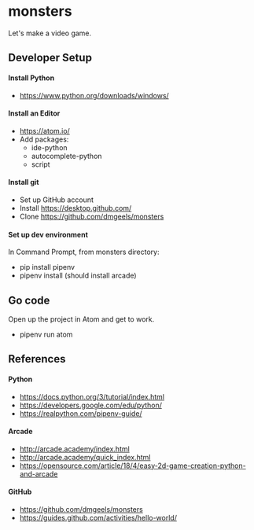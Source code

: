 # monsters
Let's make a video game.

## Developer Setup

#### Install Python
 * https://www.python.org/downloads/windows/

#### Install an Editor
 * https://atom.io/
 * Add packages:
    * ide-python
    * autocomplete-python
    * script

#### Install git
 * Set up GitHub account
 * Install https://desktop.github.com/
 * Clone https://github.com/dmgeels/monsters

#### Set up dev environment
In Command Prompt, from monsters directory:
 * pip install pipenv
 * pipenv install (should install arcade)

## Go code
Open up the project in Atom and get to work.
 * pipenv run atom


## References

#### Python
 * https://docs.python.org/3/tutorial/index.html
 * https://developers.google.com/edu/python/
 * https://realpython.com/pipenv-guide/

#### Arcade
 * http://arcade.academy/index.html
 * http://arcade.academy/quick_index.html
 * https://opensource.com/article/18/4/easy-2d-game-creation-python-and-arcade

#### GitHub
 * https://github.com/dmgeels/monsters
 * https://guides.github.com/activities/hello-world/
